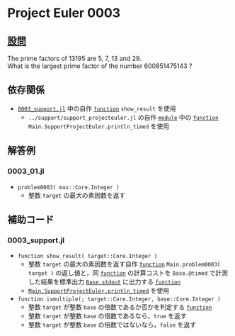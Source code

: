 # Project Euler 0003 #

## [設問](https://projecteuler.net/problem=3) ##
The prime factors of 13195 are 5, 7, 13 and 29.  
What is the largest prime factor of the number 600851475143 ?

## 依存関係 ##
* [`0003_support.jl`](#0003_supportjl) 中の自作 [`function`][julialang.doc.v1.function] `show_result` を使用
	* `../support/support_projecteuler.jl` の自作 [`module`](https://docs.julialang.org/en/v1/base/base/#module) 中の [`function`][julialang.doc.v1.function] `Main.SupportProjectEuler.println_timed` を使用


## 解答例 ##

### 0003_01.jl ###
* `problem0003( max::Core.Integer )`
	* 整数 `target` の最大の素因数を返す

## 補助コード ##

### 0003_support.jl ###
* `function show_result( target::Core.Integer )`
	* 整数 `target` の最大の素因数を返す自作 [`function`][julialang.doc.v1.function] `Main.problem0003( target )` の返し値と，同 [`function`][julialang.doc.v1.function] の計算コストを `Base.@timed` で計測した結果を標準出力 [`Base.stdout`][julialang.doc.v1.Base.stdout] に出力する [`function`][julialang.doc.v1.function]
	* [`Main.SupportProjectEuler.println_timed`](#依存関係) を使用
* `function ismultiple(; target::Core.Integer, base::Core.Integer )`
	* 整数 `target` が整数 `base` の倍数であるか否かを判定する [`function`][julialang.doc.v1.function]
	* 整数 `target` が整数 `base` の倍数であるなら，`true` を返す
	* 整数 `target` が整数 `base` の倍数ではないなら，`false` を返す

<!-- links -->
[julialang.doc.v1.function]: https://docs.julialang.org/en/v1/base/base/#function
[julialang.doc.v1.Base.stdout]: https://docs.julialang.org/en/v1/base/io-network/#Base.stdout

